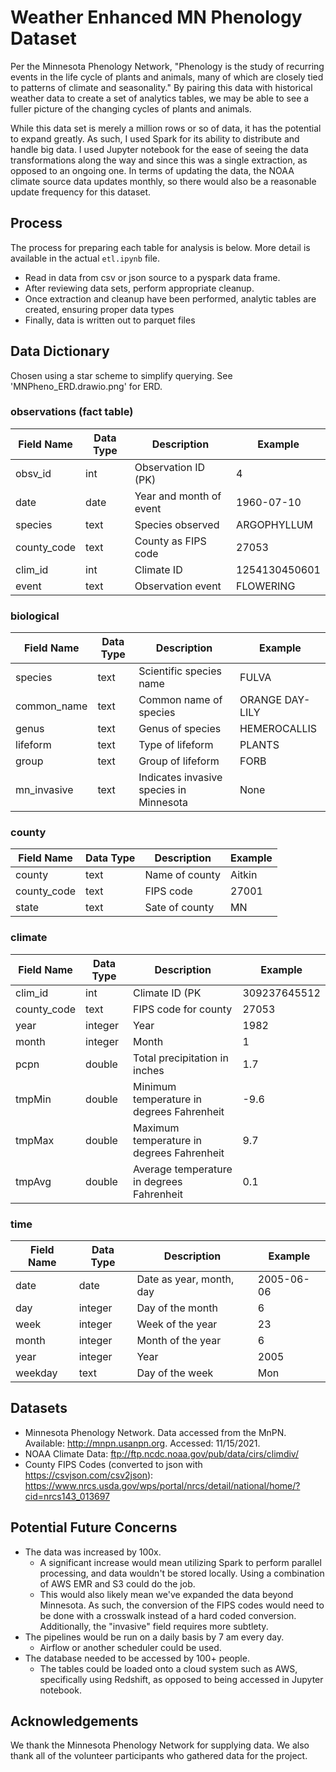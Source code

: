 # Weather Enhanced MN Phenology Dataset
Per the Minnesota Phenology Network, "Phenology is the study of recurring
events in the life cycle of plants
and animals, many of which are closely tied to patterns of climate and
seasonality." By pairing this data with historical weather data to create
a set of analytics tables, we may
be able to see a fuller picture of the changing cycles of plants and
animals.

While this data set is merely a million rows or so of data, it has
the potential to expand greatly. As such, I used Spark for its ability to
distribute and handle big data. I used Jupyter notebook for the ease
of seeing the data transformations along the way and since this was
a single extraction, as opposed to an ongoing one. In terms of updating the
data, the NOAA climate source data updates monthly, so there would also be 
a reasonable update frequency for this dataset.

## Process
The process for preparing each table for analysis is below.
More detail is available in the actual `etl.ipynb` file.
- Read in data from csv or json source to a pyspark data frame.
- After reviewing data sets, perform appropriate cleanup.
- Once extraction and cleanup have been performed, analytic tables
  are created, ensuring proper data types
- Finally, data is written out to parquet files

## Data Dictionary
Chosen using a star scheme to simplify querying. See 'MNPheno_ERD.drawio.png'
for ERD.
### observations (fact table)
| Field Name | Data Type | Description             | Example      |
|------------|-----------|-------------------------|--------------|
| obsv_id    | int       | Observation ID (PK)     | 4            |
| date       | date      | Year and month of event | 1960-07-10   |
| species    | text      | Species observed        | ARGOPHYLLUM  |
| county_code| text      | County as FIPS code     | 27053        |
| clim_id    | int       | Climate ID              | 1254130450601|
| event      | text      | Observation event       | FLOWERING    |
### biological
| Field Name  | Data Type | Description                             | Example         |
|-------------|-----------|-----------------------------------------|-----------------|
| species     | text      | Scientific species name                 | FULVA           |
| common_name | text      | Common name of species                  | ORANGE DAY-LILY |
| genus       | text      | Genus of species                        | HEMEROCALLIS    |
| lifeform    | text      | Type of lifeform                        | PLANTS          |
| group       | text      | Group of lifeform                       | FORB            |
| mn_invasive | text      | Indicates invasive species in Minnesota | None            |
### county
| Field Name | Data Type | Description    | Example |
|------------|-----------|----------------|---------|
| county     | text      | Name of county | Aitkin  |
| county_code| text      | FIPS code      | 27001   |
| state      | text      | Sate of county | MN      |
### climate
| Field Name | Data Type | Description                                | Example      |
|------------|-----------|--------------------------------------------|--------------|
| clim_id    | int       | Climate ID (PK                             | 309237645512 |
| county_code| text      | FIPS code for county                       | 27053        |
| year       | integer   | Year                                       | 1982         |
| month      | integer   | Month                                      | 1            |
| pcpn       | double    | Total precipitation in inches              | 1.7          |
| tmpMin     | double    | Minimum temperature in degrees Fahrenheit  | -9.6         |
| tmpMax     | double    | Maximum temperature in degrees Fahrenheit  | 9.7          |
| tmpAvg     | double    | Average temperature in degrees Fahrenheit  | 0.1          |
### time
| Field Name | Data Type | Description              | Example    |
|------------|-----------|--------------------------|------------|
| date       | date      | Date as year, month, day | 2005-06-06 |
| day        | integer   | Day of the month         | 6          |
| week       | integer   | Week of the year         | 23         |
| month      | integer   | Month of the year        | 6          |
| year       | integer   | Year                     | 2005       |
| weekday    | text      | Day of the week          | Mon        |
## Datasets

- Minnesota Phenology Network. Data accessed from the MnPN. Available:
  http://mnpn.usanpn.org. Accessed: 11/15/2021.
- NOAA Climate Data: ftp://ftp.ncdc.noaa.gov/pub/data/cirs/climdiv/
- County FIPS Codes (converted to json with https://csvjson.com/csv2json): https://www.nrcs.usda.gov/wps/portal/nrcs/detail/national/home/?cid=nrcs143_013697

## Potential Future Concerns

- The data was increased by 100x.
    - A significant increase would mean utilizing Spark to perform parallel processing, and data
  wouldn't be stored locally. Using a combination of AWS EMR and S3 could do the job.
    - This would also likely mean we've expanded the data beyond Minnesota.
      As such, the conversion of the FIPS codes would need to be done with a
      crosswalk instead of a hard coded conversion. Additionally, the "invasive"
      field requires more subtlety.
- The pipelines would be run on a daily basis by 7 am every day.
    - Airflow or another scheduler could be used.
- The database needed to be accessed by 100+ people.
    - The tables could be loaded onto a cloud system such as AWS, specifically using
  Redshift, as opposed to being accessed in Jupyter notebook.

## Acknowledgements

We thank the Minnesota Phenology Network for supplying data. We also thank
all of the volunteer participants who gathered data for the project.